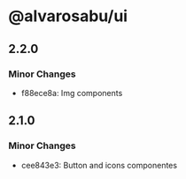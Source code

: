 # @alvarosabu/ui

## 2.2.0

### Minor Changes

- f88ece8a: Img components

## 2.1.0

### Minor Changes

- cee843e3: Button and icons componentes
